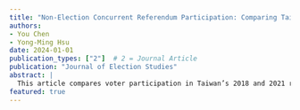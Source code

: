 ```yaml
---
title: "Non-Election Concurrent Referendum Participation: Comparing Taiwan's 2018 and 2021 Referendums"
authors:
- You Chen
- Yong-Ming Hsu
date: 2024-01-01
publication_types: ["2"]  # 2 = Journal Article
publication: "Journal of Election Studies"
abstract: |
  This article compares voter participation in Taiwan’s 2018 and 2021 referendums when they were held separately from general elections. We show how institutional changes affected turnout patterns and discuss the broader implications for democratic participation.
featured: true
---
```

